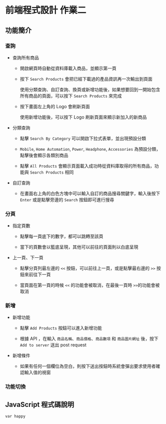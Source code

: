 # 前端程式設計 作業二

## 功能簡介
### 查詢
* 查詢所有商品
  * 開啟網頁時自動從資料庫載入商品，並顯示第一頁
  * 按下 `Search Products` 會把已經下載過的產品資訊再一次輸出到頁面
  
       使用分類查詢、自訂查詢、換頁或新增功能後，如果想要回到一開始包含所有商品的頁面，可以按下 `Search Products` 來完成
   
  * 按下畫面左上角的 Logo 會刷新頁面
      
       使用新增功能後，可以按下 Logo 刷新頁面來顯示新加入的新商品
    
* 分類查詢
    * 點擊 `Search By Category` 可以開啟下拉式表單，並出現預設分類
    
    * `Mobile`, `Home Automation`, `Power`, `Headphone`, `Accessories` 為預設分類，點擊後會顯示各類別商品
    
    * 點擊 `All Products` 會顯示頁面載入成功時從資料庫取得的所有商品，功能與 `Search Products` 相同
    
* 自訂查詢
    * 在畫面右上角的白色方塊中可以輸入自訂的商品搜尋關鍵字，輸入後按下 `Enter` 或是點擊旁邊的 `Search` 按鈕即可進行搜尋

### 分頁
* 指定頁數
    * 點擊每一頁底下的數字，都可以跳轉至該頁
    
    * 當下的頁數會以籃底呈現，其他可以前往的頁面則以白底呈現

* 上一頁、下一頁
    * 點擊分頁列最左邊的 `<<` 按鈕，可以前往上一頁，或是點擊最右邊的 `>>` 按鈕來前往下一頁
    
    * 當頁面在第一頁的時候 `<<` 的功能會被取消，在最後一頁時 `>>`的功能會被取消


### 新增
* 新增功能
    * 點擊 `Add Products` 按鈕可以進入新增功能

    * 根據 API ，在輸入 `商品名稱`、`商品價格`、`商品數項` 和 `商品圖片網址` 後，按下 `Add to server` 送出 post request
    
* 新增條件
    * 如果有任何一個欄位為空白，則按下送出按鈕時系統會彈出要求使用者確認輸入值的視窗

### 功能切換

## JavaScript 程式碼說明
```{JavaScript}
var happy
```
